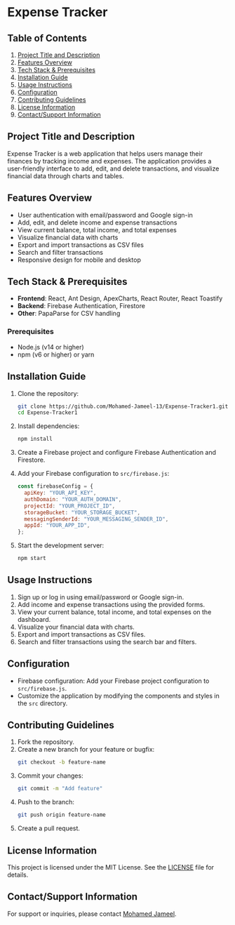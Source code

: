 # Expense Tracker

## Table of Contents
1. [Project Title and Description](#project-title-and-description)
2. [Features Overview](#features-overview)
3. [Tech Stack & Prerequisites](#tech-stack--prerequisites)
4. [Installation Guide](#installation-guide)
5. [Usage Instructions](#usage-instructions)
6. [Configuration](#configuration)
7. [Contributing Guidelines](#contributing-guidelines)
8. [License Information](#license-information)
9. [Contact/Support Information](#contactsupport-information)

## Project Title and Description
Expense Tracker is a web application that helps users manage their finances by tracking income and expenses. The application provides a user-friendly interface to add, edit, and delete transactions, and visualize financial data through charts and tables.

## Features Overview
- User authentication with email/password and Google sign-in
- Add, edit, and delete income and expense transactions
- View current balance, total income, and total expenses
- Visualize financial data with charts
- Export and import transactions as CSV files
- Search and filter transactions
- Responsive design for mobile and desktop

## Tech Stack & Prerequisites
- **Frontend**: React, Ant Design, ApexCharts, React Router, React Toastify
- **Backend**: Firebase Authentication, Firestore
- **Other**: PapaParse for CSV handling

### Prerequisites
- Node.js (v14 or higher)
- npm (v6 or higher) or yarn

## Installation Guide
1. Clone the repository:
   ```bash
   git clone https://github.com/Mohamed-Jameel-13/Expense-Tracker1.git
   cd Expense-Tracker1
   ```

2. Install dependencies:
   ```bash
   npm install
   ```

3. Create a Firebase project and configure Firebase Authentication and Firestore.

4. Add your Firebase configuration to `src/firebase.js`:
   ```javascript
   const firebaseConfig = {
     apiKey: "YOUR_API_KEY",
     authDomain: "YOUR_AUTH_DOMAIN",
     projectId: "YOUR_PROJECT_ID",
     storageBucket: "YOUR_STORAGE_BUCKET",
     messagingSenderId: "YOUR_MESSAGING_SENDER_ID",
     appId: "YOUR_APP_ID",
   };
   ```

5. Start the development server:
   ```bash
   npm start
   ```

## Usage Instructions
1. Sign up or log in using email/password or Google sign-in.
2. Add income and expense transactions using the provided forms.
3. View your current balance, total income, and total expenses on the dashboard.
4. Visualize your financial data with charts.
5. Export and import transactions as CSV files.
6. Search and filter transactions using the search bar and filters.

## Configuration
- Firebase configuration: Add your Firebase project configuration to `src/firebase.js`.
- Customize the application by modifying the components and styles in the `src` directory.

## Contributing Guidelines
1. Fork the repository.
2. Create a new branch for your feature or bugfix:
   ```bash
   git checkout -b feature-name
   ```
3. Commit your changes:
   ```bash
   git commit -m "Add feature"
   ```
4. Push to the branch:
   ```bash
   git push origin feature-name
   ```
5. Create a pull request.

## License Information
This project is licensed under the MIT License. See the [LICENSE](LICENSE) file for details.

## Contact/Support Information
For support or inquiries, please contact [Mohamed Jameel](mailto:smartjameel823@gmail.com).
